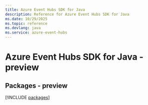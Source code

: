 ```yaml
---
title: Azure Event Hubs SDK for Java
description: Reference for Azure Event Hubs SDK for Java
ms.date: 10/29/2025
ms.topic: reference
ms.devlang: java
ms.service: azure-event-hubs
---
```

# Azure Event Hubs SDK for Java - preview
## Packages - preview
[!INCLUDE [packages](event-hubs-index.md)]